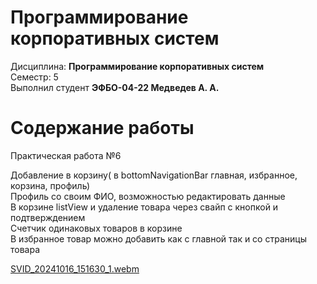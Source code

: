# Программирование корпоративных систем
Дисциплина: **Программирование корпоративных систем** <br>
Семестр: 5 <br>
Выполнил студент **ЭФБО-04-22 Медведев А. А.** <br>

# Содержание работы

Практическая работа №6

Добавление в корзину( в bottomNavigationBar главная, избранное, корзина, профиль) <br>
Профиль со своим ФИО, возможностью редактировать данные <br>
В корзине listView и удаление товара через свайп с кнопкой и подтверждением <br>
Счетчик одинаковых товаров в корзине <br>
В избранное товар можно добавить как с главной так и со страницы товара <br>


[SVID_20241016_151630_1.webm](https://github.com/user-attachments/assets/402a95c0-cdc8-4d0d-a647-44e946c216d7)
